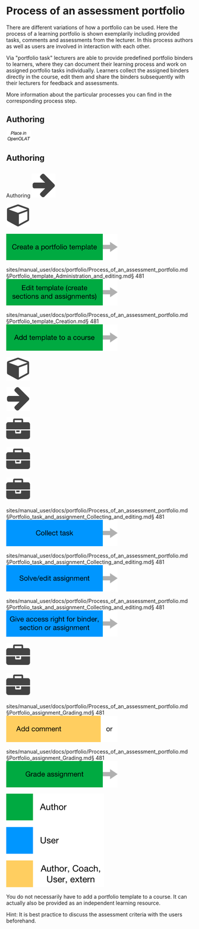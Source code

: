 # Process of an assessment portfolio

There are different variations of how a portfolio can be used. Here the
process of a learning portfolio is shown exemplarily including provided tasks,
comments and assessments from the lecturer. In this process authors as well as
users are involved in interaction with each other.

Via "portfolio task" lecturers are able to provide predefined portfolio
binders to learners, where they can document their learning process and work
on assigned portfolio tasks individually. Learners collect the assigned
binders directly in the course, edit them and share the binders subsequently
with their lecturers for feedback and assessments.

More information about the particular processes you can find in the
corresponding process step.

  

## Authoring
![](assets/place_in_OO_EN.png)

## Authoring

##
Authoring
![](assets/arrow_434343_64.png)

![](assets/course.png)

[![](assets/pf_prozess_feld1_EN.png)](Portfolio_template_Creation.md)


sites/manual_user/docs/portfolio/Process_of_an_assessment_portfolio.md §Portfolio_template_Administration_and_editing.md§ 481
[![](assets/pf_prozess_feld2_EN.png)](Portfolio_template_Administration_and_editing.md)


sites/manual_user/docs/portfolio/Process_of_an_assessment_portfolio.md §Portfolio_template_Creation.md§ 481
[![](assets/pf_prozess_feld3_EN.png)](Portfolio_template_Creation.md)

![](assets/course.png)

![](assets/arrow_434343_64.png)

![](assets/portfolio_434343_64.png)

![](assets/portfolio_434343_64.png)

![](assets/portfolio_434343_64.png)


sites/manual_user/docs/portfolio/Process_of_an_assessment_portfolio.md §Portfolio_task_and_assignment_Collecting_and_editing.md§ 481
[![](assets/pf_prozess_feld4_EN.png)](Portfolio_task_and_assignment_Collecting_and_editing.md)


sites/manual_user/docs/portfolio/Process_of_an_assessment_portfolio.md §Portfolio_task_and_assignment_Collecting_and_editing.md§ 481
[![](assets/pf_prozess_feld5_EN.png)](Portfolio_task_and_assignment_Collecting_and_editing.md)


sites/manual_user/docs/portfolio/Process_of_an_assessment_portfolio.md §Portfolio_task_and_assignment_Collecting_and_editing.md§ 481
[![](assets/pf_prozess_feld6_EN.png)](Portfolio_task_and_assignment_Collecting_and_editing.md)

![](assets/portfolio_434343_64.png)

![](assets/portfolio_434343_64.png)
  

sites/manual_user/docs/portfolio/Process_of_an_assessment_portfolio.md §Portfolio_assignment_Grading.md§ 481
[![](assets/pf_prozess_feld7_EN.png)](Portfolio_assignment_Grading.md)


sites/manual_user/docs/portfolio/Process_of_an_assessment_portfolio.md §Portfolio_assignment_Grading.md§ 481
[![](assets/pf_prozess_feld8_EN.png)](Portfolio_assignment_Grading.md)

![](assets/pf_legend_process_EN.png)

You do not necessarily have to add a portfolio template to a course. It can
actually also be provided as an independent learning resource.

Hint: It is best practice to discuss the assessment criteria with the users
beforehand.

